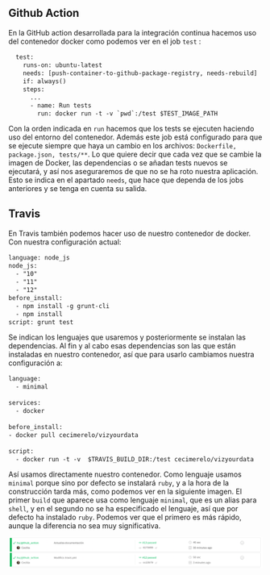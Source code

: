 ## Github Action

En la GitHub action desarrollada para la integración continua hacemos uso del contenedor docker como podemos ver en el
job `test` :

```
  test:
    runs-on: ubuntu-latest
    needs: [push-container-to-github-package-registry, needs-rebuild]
    if: always()
    steps:
      ...
      - name: Run tests
        run: docker run -t -v `pwd`:/test $TEST_IMAGE_PATH
```

Con la orden indicada en `run` hacemos que los tests se ejecuten haciendo uso del entorno del contenedor. Además este
job está configurado para que se ejecute siempre que haya un cambio en los archivos: `Dockerfile, package.json, tests/**`.
Lo que quiere decir que cada vez que se cambie la imagen de Docker, las dependencias o se añadan tests nuevos se
ejecutará, y así nos aseguraremos de que no se ha roto nuestra aplicación. Esto se indica en el apartado `needs`, que hace
que dependa de los jobs anteriores y se tenga en cuenta su salida.

## Travis

En Travis también podemos hacer uso de nuestro contenedor de docker. Con nuestra configuración actual:

```
language: node_js
node_js:
  - "10"
  - "11"
  - "12"
before_install:
  - npm install -g grunt-cli
  - npm install
script: grunt test
```

Se indican los lenguajes que usaremos y posteriormente se instalan las dependencias. Al fin y al cabo esas dependencias
son las que están instaladas en nuestro contenedor, así que para usarlo cambiamos nuestra configuración a:

```
language:
  - minimal

services:
  - docker

before_install:
- docker pull cecimerelo/vizyourdata

script:
  - docker run -t -v  $TRAVIS_BUILD_DIR:/test cecimerelo/vizyourdata
```

Así usamos directamente nuestro contenedor. Como lenguaje usamos `minimal` porque sino por defecto se instalará
`ruby`, y a la hora de la construcción tarda más, como podemos ver en la siguiente imagen. El primer `build` que 
aparece usa como lenguaje `minimal`, que es un alias para `shell`, y en el segundo no se ha especificado el lenguaje, así que 
por defecto ha instalado `ruby`. Podemos ver que el primero es más rápido, aunque la diferencia no sea muy significativa.

![travis_build](img/compara_builds.png)


